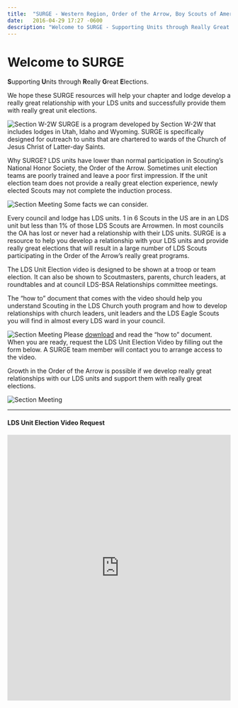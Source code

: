 ```yaml
---
title:  "SURGE - Western Region, Order of the Arrow, Boy Scouts of America"
date:   2016-04-29 17:27 -0600
description: "Welcome to SURGE - Supporting Units through Really Great Elections."
---
```


# Welcome to **SURGE**
**S**upporting **U**nits through **R**eally **G**reat **E**lections.

We hope these SURGE resources will help your chapter and lodge develop a really great relationship with your LDS units and successfully provide them with really great unit elections.

<img src="{{ site.baseurl }}images/surge/Section Map.png" alt="Section W-2W" class="fa-pull-right img-thumbnail thumbnail" />
SURGE is a program developed by Section W-2W that includes lodges in Utah, Idaho and Wyoming. SURGE is specifically designed for outreach to units that are chartered to wards of the Church of Jesus Christ of Latter-day Saints.

Why SURGE? LDS units have lower than normal participation in Scouting’s National Honor Society, the Order of the Arrow. Sometimes unit election teams are poorly trained and leave a poor first impression. If the unit election team does not provide a really great election experience, newly elected Scouts may not complete the induction process.

<img src="{{ site.baseurl }}images/surge/2.jpg" alt="Section Meeting" class="fa-pull-left img-thumbnail thumbnail"/>
Some facts we can consider.

Every council and lodge has LDS units. 1 in 6 Scouts in the US are in an LDS unit but less than 1% of those LDS Scouts are Arrowmen. In most councils the OA has lost or never had a relationship with their LDS units. SURGE is a resource to help you develop a relationship with your LDS units and provide really great elections that will result in a large number of LDS Scouts participating in the Order of the Arrow’s really great programs.

The LDS Unit Election video is designed to be shown at a troop or team election. It can also be shown to Scoutmasters, parents, church leaders, at roundtables and at council LDS-BSA Relationships committee meetings.

The “how to” document that comes with the video should help you understand Scouting in the LDS Church youth program and how to develop relationships with church leaders, unit leaders and the LDS Eagle Scouts you will find in almost every LDS ward in your council.

<img src="{{ site.baseurl }}images/surge/5.jpg" alt="Section Meeting" class="fa-pull-right img-thumbnail thumbnail"/>
Please <a href="https://drive.google.com/file/d/0B3TLGv-s4jLtVEE5aFBxMVZodjA/view?usp=sharing" target="_blank">download</a> and read the “how to” document. When you are ready, request the LDS Unit Election Video by filling out the form below. A SURGE team member will contact you to arrange access to the video.

Growth in the Order of the Arrow is possible if we develop really great relationships with our LDS units and support them with really great elections.

<img src="{{ site.baseurl }}images/surge/8.jpg" alt="Section Meeting" class="img-thumbnail thumbnail"/>

___

<div class="sites-embed-align-left-wrapping-off">
	<div class="sites-embed-border-on sites-embed sites-embed-full-width" style="width:100%;">
		<h4 class="sites-embed-title">LDS Unit Election Video Request</h4>
		<div class="sites-embed-object-title" style="display:none;">LDS Unit Election Video Request</div>
		<div class="sites-embed-content sites-embed-type-spreadsheet-form">
			<iframe src="https://docs.google.com/forms/viewform?bc=transparent&amp;embedded=true&amp;f=Arial%252C%2BVerdana%252C%2Bsans-serif&amp;hl=en&amp;htc=%2523999999&amp;id=1u9moONxN7u0U2dWOHxFzs41pxFIsGNwdXSnlwbCy_lE&amp;lc=%25230033cc&amp;pli=1&amp;tc=%2523444444&amp;ttl=0" width="100%" height="600" title="LDS Unit Election Video Request" allowtransparency="true" frameborder="0" marginheight="0" marginwidth="0" id="2037466091"></iframe>
		</div>
	</div>
</div>